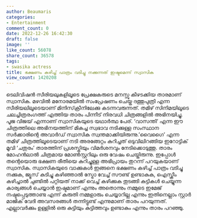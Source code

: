 ```yaml
---
author: Beaumaris
categories:
- Entertainment
comment_count: 0
date: 2022-12-26 16:42:30
draft: false
image: ''
like_count: 56078
share_count: 36578
tags:
- swasika actress
title: ഭക്ഷണം കഴിച്ച് പാത്രം വടിച്ചു നക്കുന്നത് ഇഷ്ടമെന്ന് സ്വാസിക
view_count: 1420208
---
```


ടെലിവിഷന്‍ സീരിയലുകളിലൂടെ പ്രേക്ഷകരുടെ മനസ്സു കീഴടക്കിയ താരമാണ് സ്വാസിക. മഴവില്‍ മനോരമയില്‍ സംപ്രേഷണം ചെയ്ത ദത്തുപുത്രി എന്ന സീരിയലിലൂടെയാണ് മിനിസ്‌ക്രീനിലേക്കു കടന്നവരുന്നത്. തമിഴ് സിനിമയിലൂടെ ചലച്ചിത്രരംഗത്ത് എത്തിയ താരം പിന്നീട് നിരവധി ചിത്രങ്ങളില്‍ അഭിനയിച്ചു. പൂജ വിജയ് എന്നാണ് സ്വാസികയുടെ യഥാര്‍ത്ഥ പേര്. ‘വാസന്തി’ എന്ന ഈ ചിത്രത്തിലെ അഭിനയത്തിന് മികച്ച സ്വഭാവ നടിക്കുള്ള സംസ്ഥാന സര്‍ക്കാരിന്റെ അവാര്‍ഡ് സ്വാസിക സ്വന്തമാക്കിയിരുന്നു.’വൈഗൈ’ എന്ന തമിഴ് ചിത്രത്തിലൂടെയാണ് നടി അരങ്ങേറ്റം കുറിച്ചത് ഒടുവിലിറങ്ങിയ ഇറോട്ടിക് മൂവി ‘ചതുരം’ താരത്തിന് പ്രശസ്തിയും വിമർശനവും നേടിക്കൊടുത്തു. താരം മോഹൻലാൽ ചിത്രമായ മോൺസ്റ്ററിലും ഒരു വേഷം ചെയ്തിരുന്നു. ഇപ്പോൾ തന്റെയൊരു ഭക്ഷണ രീതിയെ കുറിച്ചുള്ള അഭിപ്രായം തുറന്ന് പറയുകയാണ് സ്വാസിക. സ്വാസികയുടെ വാക്കുകൾ ഇങ്ങനെ ഭക്ഷണം കഴിച്ച് പാത്രം വടിച്ചു നക്കുക, ജ്യൂസ് കുടിച്ചു കഴിഞ്ഞാൽ സ്ട്രോ വേച്ച് സൗണ്ട് ഉണ്ടാകുക, ഐസ്ക്രീം കഴിച്ചാൽ ചുണ്ടിൽ പറ്റിയത് നാക്ക് വെച്ച് കഴിക്കുക തുടങ്ങി കുട്ടികൾ ചെയ്യുന്ന കാര്യങ്ങൾ ചെയ്യാൻ ഇഷ്ടമാണ് എന്നും അതൊന്നും നമ്മുടെ ഇമേജ് നഷ്ടപ്പെടുത്താണ്ട എന്ന് കരുതി നമ്മളാരും ചെയ്യാറില്ല എന്നും ഇതിനെല്ലാം സ്റ്റാർ മാജിക് വേദി അവസരങ്ങൾ തന്നിട്ടുണ്ട് എന്നുമാണ് താരം പറയുന്നത്. എല്ലാവർക്കും ഉള്ളിൽ ഒരു കുട്ടിയും കുട്ടിത്തവും ഉണ്ടാകും എന്നും താരം പറഞ്ഞു.
